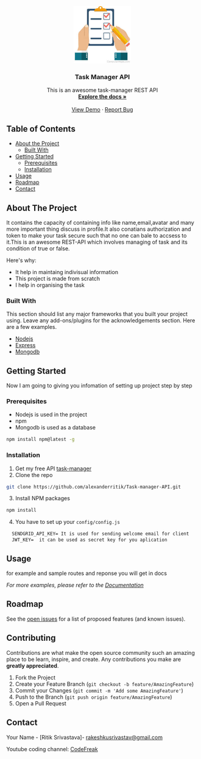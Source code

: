 <p align="center">
  <a href="https://github.com/alexanderritik">
    <img src="task-manager.jpeg" alt="Logo" width="150" height="150">
  </a>



  <h3 align="center">Task Manager API</h3>

  <p align="center">
    This is an awesome task-manager REST API
    <br />
    <a href="https://github.com/alexanderritik/Task-manager-API/blob/master/documentaion.md"><strong>Explore the docs »</strong></a>
    <br />
    <br />
    <a href="https://alexander-ritik-task-manager.herokuapp.com">View Demo</a>
    ·
    <a href="https://github.com/othneildrew/Best-README-Template/issues">Report Bug</a>
  </p>
</p>



<!-- TABLE OF CONTENTS -->
## Table of Contents

* [About the Project](#about-the-project)
  * [Built With](#built-with)
* [Getting Started](#getting-started)
  * [Prerequisites](#prerequisites)
  * [Installation](#installation)
* [Usage](#usage)
* [Roadmap](#roadmap)
* [Contact](#contact)




<!-- ABOUT THE PROJECT -->
## About The Project



It contains the capacity of containing info like name,email,avatar and many more important thing discuss in profile.It also conatians authorization and token to make your task secure such that no one can bale to accsess to it.This is an awesome REST-API which involves managing of task and its condition of true or false.

Here's why:
* It help in maintaing indivisual information
* This project is made from scratch
* I help in organising the task


### Built With
This section should list any major frameworks that you built your project using. Leave any add-ons/plugins for the acknowledgements section. Here are a few examples.
* [Nodejs](https://nodejs.org)
* [Express](http://expressjs.com)
* [Mongodb](https://mongodb.com)



<!-- GETTING STARTED -->
## Getting Started

Now I am going to giving you infomation of setting up project step by step

### Prerequisites

* Nodejs is used in the project
* npm
* Mongodb is used as a database 

```sh
npm install npm@latest -g
```

### Installation

1. Get my free API [task-manager](https://alexander-ritik-task-manager.herokuapp.com)
2. Clone the repo
```sh
git clone https://github.com/alexanderritik/Task-manager-API.git
```
3. Install NPM packages
```sh
npm install
```
4. You have to set up your `config/config.js`
```JS
  SENDGRID_API_KEY= It is used for sending welcome email for client
  JWT_KEY=  it can be used as secret key for you aplication 
```



<!-- USAGE EXAMPLES -->
## Usage

for example and sample routes and reponse you will get in docs 

_For more examples, please refer to the [Documentation](weblink)_



<!-- ROADMAP -->
## Roadmap

See the [open issues](https://github.com/alexanderritik/Task-manager-API/issues) for a list of proposed features (and known issues).



<!-- CONTRIBUTING -->
## Contributing

Contributions are what make the open source community such an amazing place to be learn, inspire, and create. Any contributions you make are **greatly appreciated**.

1. Fork the Project
2. Create your Feature Branch (`git checkout -b feature/AmazingFeature`)
3. Commit your Changes (`git commit -m 'Add some AmazingFeature'`)
4. Push to the Branch (`git push origin feature/AmazingFeature`)
5. Open a Pull Request




<!-- CONTACT -->
## Contact

Your Name - [Ritik Srivastava]- rakeshkusrivastav@gmail.com

Youtube coding channel: [CodeFreak](https://www.youtube.com/channel/UC1HnmhGWgaIGJG2zqB_HUdA)






